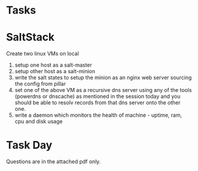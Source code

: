 # Tasks

# SaltStack

Create two linux VMs on local
1. setup one host as a salt-master
2. setup other host as a salt-minion
3. write the salt states to setup the minion as an nginx web server sourcing the config from pillar
4. set one of the above VM as a recursive dns server using any of the tools (powerdns or dnscache) as mentioned in the session today and you should be able to resolv records from that dns server onto the other one.
5. write a daemon which monitors the health of machine - uptime, ram, cpu and disk usage

# Task Day

Questions are in the attached pdf only. 
